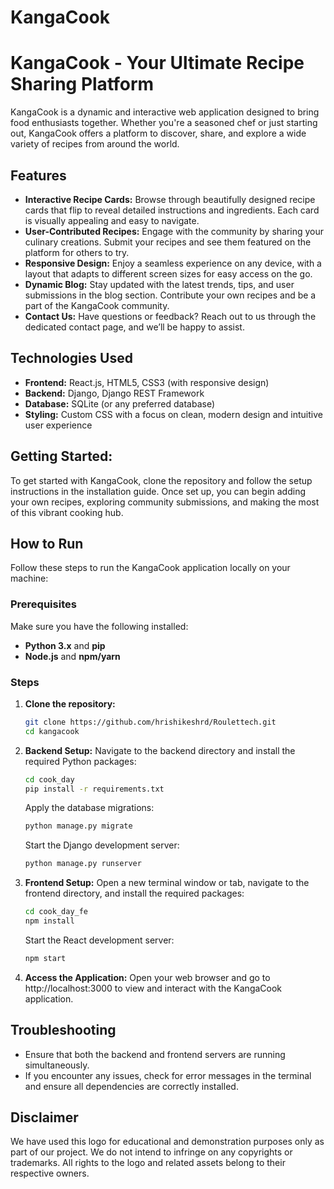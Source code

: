 # KangaCook

# KangaCook - Your Ultimate Recipe Sharing Platform
KangaCook is a dynamic and interactive web application designed to bring food enthusiasts together. Whether you're a seasoned chef or just starting out, KangaCook offers a platform to discover, share, and explore a wide variety of recipes from around the world.

## Features

- **Interactive Recipe Cards:** Browse through beautifully designed recipe cards that flip to reveal detailed instructions and ingredients. Each card is visually appealing and easy to navigate.
- **User-Contributed Recipes:** Engage with the community by sharing your culinary creations. Submit your recipes and see them featured on the platform for others to try.
- **Responsive Design:** Enjoy a seamless experience on any device, with a layout that adapts to different screen sizes for easy access on the go.
- **Dynamic Blog:** Stay updated with the latest trends, tips, and user submissions in the blog section. Contribute your own recipes and be a part of the KangaCook community.
- **Contact Us:** Have questions or feedback? Reach out to us through the dedicated contact page, and we’ll be happy to assist.

## Technologies Used
- **Frontend:** React.js, HTML5, CSS3 (with responsive design)
- **Backend:** Django, Django REST Framework
- **Database:** SQLite (or any preferred database)
- **Styling:** Custom CSS with a focus on clean, modern design and intuitive user experience

## Getting Started:
To get started with KangaCook, clone the repository and follow the setup instructions in the installation guide. Once set up, you can begin adding your own recipes, exploring community submissions, and making the most of this vibrant cooking hub.

## How to Run

Follow these steps to run the KangaCook application locally on your machine:

### Prerequisites

Make sure you have the following installed:
- **Python 3.x** and **pip**
- **Node.js** and **npm/yarn**

### Steps

1. **Clone the repository:**

   ```bash
   git clone https://github.com/hrishikeshrd/Roulettech.git
   cd kangacook
   ```


2. **Backend Setup:**
    Navigate to the backend directory and install the required Python packages:
    ```bash
    cd cook_day
    pip install -r requirements.txt
    ```
    Apply the database migrations:
     ```bash
    python manage.py migrate
    ```
    Start the Django development server:
     ```bash
    python manage.py runserver
    ```

3. **Frontend Setup:**
    Open a new terminal window or tab, navigate to the frontend directory, and install the required packages:
    ```bash
    cd cook_day_fe
    npm install
    ```
    Start the React development server:
    ```bash
    npm start
    ```
4. **Access the Application:**
    Open your web browser and go to http://localhost:3000 to view and interact with the KangaCook application.

## Troubleshooting
- Ensure that both the backend and frontend servers are running simultaneously.
- If you encounter any issues, check for error messages in the terminal and ensure all dependencies are correctly installed.

## Disclaimer
We have used this logo for educational and demonstration purposes only as part of our project. We do not intend to infringe on any copyrights or trademarks. All rights to the logo and related assets belong to their respective owners.

